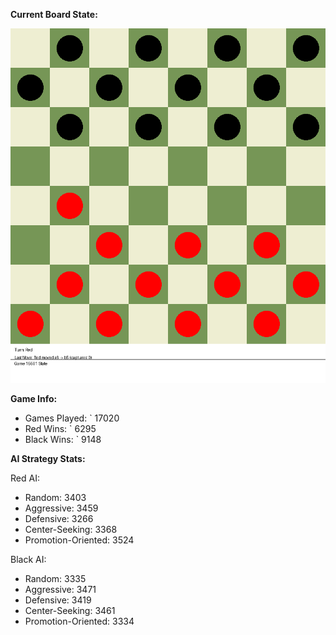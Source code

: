 
**Current Board State:**  
<!-- START_GIF -->
![Checkers Game](./checkers_game.gif)
<!-- END_GIF -->

**Game Info:**  
- Games Played: `<!-- GAMES_PLAYED --> 17020
- Red Wins: `<!-- RED_WINS --> 6295
- Black Wins: `<!-- BLACK_WINS --> 9148

<!-- AI_STATS -->
**AI Strategy Stats:**

Red AI:
- Random: 3403
- Aggressive: 3459
- Defensive: 3266
- Center-Seeking: 3368
- Promotion-Oriented: 3524

Black AI:
- Random: 3335
- Aggressive: 3471
- Defensive: 3419
- Center-Seeking: 3461
- Promotion-Oriented: 3334
